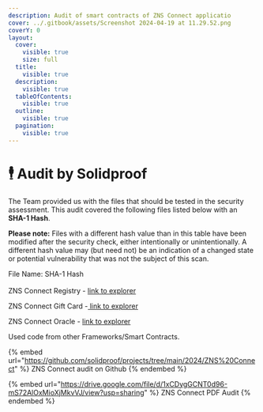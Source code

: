 ```yaml
---
description: Audit of smart contracts of ZNS Connect applicatio
cover: ../.gitbook/assets/Screenshot 2024-04-19 at 11.29.52.png
coverY: 0
layout:
  cover:
    visible: true
    size: full
  title:
    visible: true
  description:
    visible: true
  tableOfContents:
    visible: true
  outline:
    visible: true
  pagination:
    visible: true
---
```


# 🕴️ Audit by Solidproof

The Team provided us with the files that should be tested in the security assessment. This audit covered the following files listed below with an **SHA-1 Hash**.

**Please note:** Files with a different hash value than in this table have been modified after the security check, either intentionally or unintentionally. A different hash value may (but need not) be an indication of a changed state or potential vulnerability that was not the subject of this scan.

File Name:  SHA-1 Hash[\
](https://www.oklink.com/xlayer/address/0x5F2760817940bC0A3e3974e117506d1Dd7855C4e/contracthttps://www.oklink.com/xlayer/address/0x7846766Fe7a1031E7E9211C9276445155ff9cD92/contracthttps://www.oklink.com/xlayer/address/0x71709A5f1831bA48C414375Fb6a58662A40C01b5/contract)\
ZNS Connect Registry - [link to explorer](https://www.oklink.com/xlayer/address/0x71709A5f1831bA48C414375Fb6a58662A40C01b5)

ZNS Connect Gift Card -[ link to explorer](https://www.oklink.com/xlayer/address/0x7846766Fe7a1031E7E9211C9276445155ff9cD92/contract)

ZNS Connect Oracle - [link to explorer ](https://www.oklink.com/xlayer/address/0x7846766Fe7a1031E7E9211C9276445155ff9cD92/contract)



Used code from other Frameworks/Smart Contracts.



{% embed url="https://github.com/solidproof/projects/tree/main/2024/ZNS%20Connect" %}
ZNS Connect audit on Github
{% endembed %}



{% embed url="https://drive.google.com/file/d/1xCDygGCNT0d96-mS72AlOxMioXjMkvVJ/view?usp=sharing" %}
ZNS Connect PDF Audit
{% endembed %}

